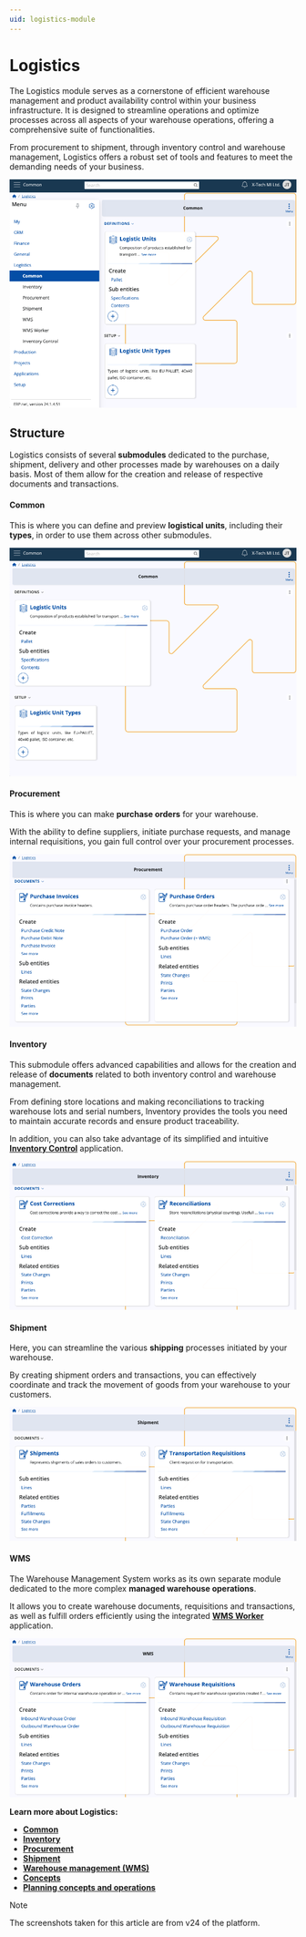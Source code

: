```yaml
---
uid: logistics-module
---
```


# Logistics

The Logistics module serves as a cornerstone of efficient warehouse management and product availability control within your business infrastructure. It is designed to streamline operations and optimize processes across all aspects of your warehouse operations, offering a comprehensive suite of functionalities.

From procurement to shipment, through inventory control and warehouse management, Logistics offers a robust set of tools and features to meet the demanding needs of your business.

![picture](pictures/log_finoverview.png)

## Structure

Logistics consists of several **submodules** dedicated to the purchase, shipment, delivery and other processes made by warehouses on a daily basis. Most of them allow for the creation and release of respective documents and transactions.

#### Common

This is where you can define and preview **logistical units**, including their **types**, in order to use them across other submodules.

![picture](pictures/log_overview.png)

#### Procurement

This is where you can make **purchase orders** for your warehouse.

With the ability to define suppliers, initiate purchase requests, and manage internal requisitions, you gain full control over your procurement processes.

![picture](pictures/proc_overviewnew.png)

#### Inventory

This submodule offers advanced capabilities and allows for the creation and release of **documents** related to both inventory control and warehouse management.

From defining store locations and making reconciliations to tracking warehouse lots and serial numbers, Inventory provides the tools you need to maintain accurate records and ensure product traceability.

In addition, you can also take advantage of its simplified and intuitive **[Inventory Control](https://docs.erp.net/tech/modules/logistics/inventory/inventory-control/index.html)** application.

![picture](pictures/inv_overviewnew.png)

#### Shipment

Here, you can streamline the various **shipping** processes initiated by your warehouse. 

By creating shipment orders and transactions, you can effectively coordinate and track the movement of goods from your warehouse to your customers.

![picture](pictures/ship_overviewnew.png)

#### WMS

The Warehouse Management System works as its own separate module dedicated to the more complex **managed warehouse operations**.

It allows you to create warehouse documents, requisitions and transactions, as well as fulfill orders efficiently using the integrated **[WMS Worker](https://docs.erp.net/tech/modules/logistics/wms/wms-worker/index.html)** application. 

![picture](pictures/wms_overviewnew.png)

**Learn more about Logistics:**

- **[Common](https://docs.erp.net/tech/modules/logistics/common/index.html)**
- **[Inventory](https://docs.erp.net/tech/modules/logistics/inventory/index.html?q=Inventory)**
- **[Procurement](https://docs.erp.net/tech/modules/logistics/procurement/index.html?q=Procurement)**
- **[Shipment](shipment/index.md)**
- **[Warehouse management (WMS)](https://docs.erp.net/tech/modules/logistics/wms/index.html?q=Warehouse%20management%20(WMS))**
- **[Concepts](https://docs.erp.net/tech/modules/logistics/concepts/index.html?q=Common%20concepts)**
- **[Planning concepts and operations](https://docs.erp.net/tech/modules/logistics/planning/index.html?q=Planning)**

> [!NOTE]
> 
> The screenshots taken for this article are from v24 of the platform.
